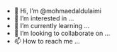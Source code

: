 - 👋 Hi, I’m @mohmaedaldulaimi
- 👀 I’m interested in ...
- 🌱 I’m currently learning ...
- 💞️ I’m looking to collaborate on ...
- 📫 How to reach me ...

<!---
mohmaedaldulaimi/mohmaedaldulaimi is a ✨ special ✨ repository because its `README.md` (this file) appears on your GitHub profile.
You can click the Preview link to take a look at your changes.
--->
